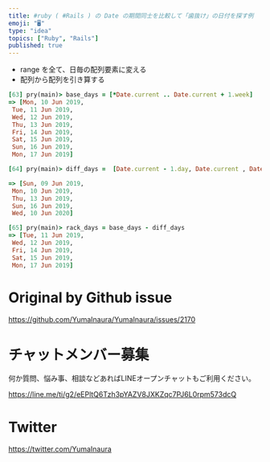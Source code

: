 ```yaml
---
title: #ruby ( #Rails ) の Date の期間同士を比較して「歯抜け」の日付を探す例
emoji: "🖥"
type: "idea"
topics: ["Ruby", "Rails"]
published: true
---
```


-  range を全て、日毎の配列要素に変える
- 配列から配列を引き算する

```rb
[63] pry(main)> base_days = [*Date.current .. Date.current + 1.week]
=> [Mon, 10 Jun 2019,
 Tue, 11 Jun 2019,
 Wed, 12 Jun 2019,
 Thu, 13 Jun 2019,
 Fri, 14 Jun 2019,
 Sat, 15 Jun 2019,
 Sun, 16 Jun 2019,
 Mon, 17 Jun 2019]

[64] pry(main)> diff_days =  [Date.current - 1.day, Date.current , Date.current + 3.days , Date.current + 6.days, Date.current + 1.year]

=> [Sun, 09 Jun 2019,
 Mon, 10 Jun 2019,
 Thu, 13 Jun 2019,
 Sun, 16 Jun 2019,
 Wed, 10 Jun 2020]

[65] pry(main)> rack_days = base_days - diff_days
=> [Tue, 11 Jun 2019,
 Wed, 12 Jun 2019,
 Fri, 14 Jun 2019,
 Sat, 15 Jun 2019,
 Mon, 17 Jun 2019]

```

# Original by Github issue

https://github.com/YumaInaura/YumaInaura/issues/2170








<!-- Update From Qiita API -->

# チャットメンバー募集


何か質問、悩み事、相談などあればLINEオープンチャットもご利用ください。

https://line.me/ti/g2/eEPltQ6Tzh3pYAZV8JXKZqc7PJ6L0rpm573dcQ





# Twitter


https://twitter.com/YumaInaura


<!-- Update From Qiita API -->


